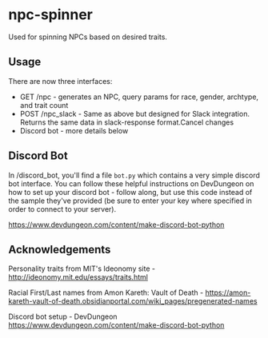 # npc-spinner
Used for spinning NPCs based on desired traits.  

## Usage 
There are now three interfaces:
 * GET /npc - generates an NPC, query params for race, gender, archtype, and trait count
 * POST /npc_slack - Same as above but designed for Slack integration.  Returns the same data in slack-response format.Cancel changes
 * Discord bot - more details below
 
 
## Discord Bot
In /discord_bot, you'll find a file `bot.py` which contains a very simple discord bot interface.  You can follow these helpful instructions on DevDungeon on how to set up your discord bot - follow along, but use this code instead of the sample they've provided (be sure to enter your key where specified in order to connect to your server).  

https://www.devdungeon.com/content/make-discord-bot-python

 
## Acknowledgements
Personality traits from MIT's Ideonomy site - http://ideonomy.mit.edu/essays/traits.html

Racial First/Last names from Amon Kareth: Vault of Death - https://amon-kareth-vault-of-death.obsidianportal.com/wiki_pages/pregenerated-names

Discord bot setup - DevDungeon https://www.devdungeon.com/content/make-discord-bot-python
 
